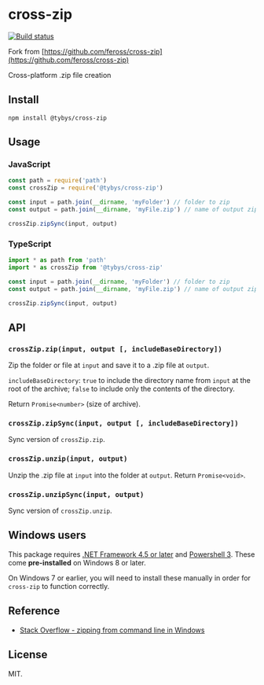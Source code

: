 # cross-zip

[![Build status](https://travis-ci.com/toyobayashi/cross-zip.svg?branch=master)](https://travis-ci.com/toyobayashi/cross-zip/)

Fork from [https://github.com/feross/cross-zip](https://github.com/feross/cross-zip)

Cross-platform .zip file creation

## Install

```
npm install @tybys/cross-zip
```

## Usage

### JavaScript

``` js
const path = require('path')
const crossZip = require('@tybys/cross-zip')

const input = path.join(__dirname, 'myFolder') // folder to zip
const output = path.join(__dirname, 'myFile.zip') // name of output zip file

crossZip.zipSync(input, output)
```

### TypeScript

``` ts
import * as path from 'path'
import * as crossZip from '@tybys/cross-zip'

const input = path.join(__dirname, 'myFolder') // folder to zip
const output = path.join(__dirname, 'myFile.zip') // name of output zip file

crossZip.zipSync(input, output)
```

## API

### `crossZip.zip(input, output [, includeBaseDirectory])`

Zip the folder or file at `input` and save it to a .zip file at `output`. 

`includeBaseDirectory`: `true` to include the directory name from `input` at the root of the archive; `false` to include only the contents of the directory.

Return `Promise<number>` (size of archive).

### `crossZip.zipSync(input, output [, includeBaseDirectory])`

Sync version of `crossZip.zip`.

### `crossZip.unzip(input, output)`

Unzip the .zip file at `input` into the folder at `output`. Return `Promise<void>`.

### `crossZip.unzipSync(input, output)`

Sync version of `crossZip.unzip`.

## Windows users

This package requires [.NET Framework 4.5 or later](https://www.microsoft.com/net)
and [Powershell 3](https://www.microsoft.com/en-us/download/details.aspx?id=34595).
These come **pre-installed** on Windows 8 or later.

On Windows 7 or earlier, you will need to install these manually in order for
`cross-zip` to function correctly.

## Reference

- [Stack Overflow - zipping from command line in Windows](https://stackoverflow.com/questions/17546016/how-can-you-zip-or-unzip-from-the-command-prompt-using-only-windows-built-in-ca)

## License

MIT.
